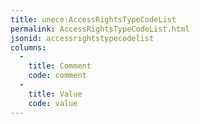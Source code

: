 ```yaml
---
title: unece:AccessRightsTypeCodeList
permalink: AccessRightsTypeCodeList.html
jsonid: accessrightstypecodelist
columns:
  - 
    title: Comment
    code: comment
  - 
    title: Value
    code: value
---
```

